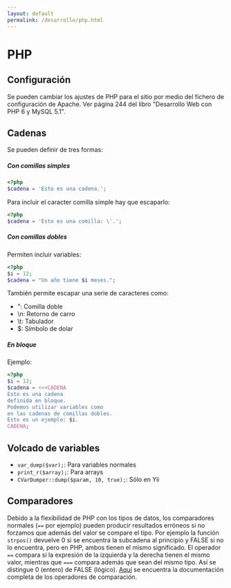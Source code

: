 ```yaml
---
layout: default
permalink: /desarrollo/php.html
---
```


# PHP

## Configuración

Se pueden cambiar los ajustes de PHP para el sitio por medio del fichero de configuración de Apache. Ver página 244 del libro "Desarrollo Web con PHP 6 y MySQL 5.1".

## Cadenas

Se pueden definir de tres formas:
##### Con comillas simples

```php
<?php
$cadena = 'Esto es una cadena.';
```

Para incluir el caracter comilla simple hay que escaparlo:

```php
<?php
$cadena = 'Esto es una comilla: \'.';
```

##### Con comillas dobles

Permiten incluir variables:

```php
<?php
$i = 12;
$cadena = "Un año tiene $i meses.";
```

También permite escapar una serie de caracteres como:

*  \": Comilla doble
*  \n: Retorno de carro
*  \t: Tabulador
*  \$: Símbolo de dolar

##### En bloque

Ejemplo:

```php
<?php
$i = 12;
$cadena = <<<CADENA
Esto es una cadena
definida en bloque.
Podemos utilizar variables como
en las cadenas de comillas dobles.
Esto es un ejemplo: $i.
CADENA;
```

## Volcado de variables

*  `var_dump($var);`: Para variables normales
*  `print_r($array);`: Para arrays
*  `CVarDumper::dump($param, 10, true);`: Sólo en Yii

## Comparadores

Debido a la flexibilidad de PHP con los tipos de datos, los comparadores normales (`==` por ejemplo) pueden producir resultados erróneos si no forzamos que además del valor se compare el tipo. Por ejemplo la función `strpos()` devuelve 0 si se encuentra la subcadena al principio y FALSE si no lo encuentra, pero en PHP, ambos tienen el mismo significado. El operador `==` compara si la expresión de la izquierda y la derecha tienen el mismo valor, mientras que `===` compara además que sean del mismo tipo. Así se distingue 0 (entero) de FALSE (lógico). [Aquí](http://php.net/manual/es/language.operators.comparison.php) se encuentra la documentación completa de los operadores de comparación.
